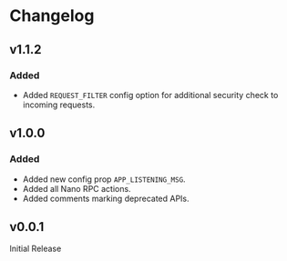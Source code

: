 # Changelog

## v1.1.2

### Added

- Added `REQUEST_FILTER` config option for additional security check to incoming requests.

## v1.0.0

### Added
- Added new config prop `APP_LISTENING_MSG`.
- Added all Nano RPC actions. 
- Added comments marking deprecated APIs.

## v0.0.1
Initial Release